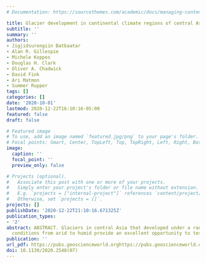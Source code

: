 ```yaml
---
# Documentation: https://sourcethemes.com/academic/docs/managing-content/

title: Glacier development in continental climate regions of central Asia
subtitle: ''
summary: ''
authors:
- Jigjidsurengiin Batbaatar
- Alan R. Gillespie
- Michele Koppes
- Douglas H. Clark
- Oliver A. Chadwick
- David Fink
- Ari Matmon
- Summer Rupper
tags: []
categories: []
date: '2020-10-01'
lastmod: 2020-12-22T16:10:16-05:00
featured: false
draft: false

# Featured image
# To use, add an image named `featured.jpg/png` to your page's folder.
# Focal points: Smart, Center, TopLeft, Top, TopRight, Left, Right, BottomLeft, Bottom, BottomRight.
image:
  caption: ''
  focal_point: ''
  preview_only: false

# Projects (optional).
#   Associate this post with one or more of your projects.
#   Simply enter your project's folder or file name without extension.
#   E.g. `projects = ["internal-project"]` references `content/project/deep-learning/index.md`.
#   Otherwise, set `projects = []`.
projects: []
publishDate: '2020-12-22T21:10:16.671325Z'
publication_types:
- '2'
abstract: ABSTRACT. Glaciers in central Asia that developed under a range of climatic
  conditions from arid to humid provide an excellent opportunity to test glacial respo
publication: ''
url_pdf: https://pubs.geoscienceworld.orghttps://pubs.geoscienceworld.org/books/book/2278/chapter/127641874/Glacier-development-in-continental-climate-regions
doi: 10.1130/2020.2548(07)
---
```

